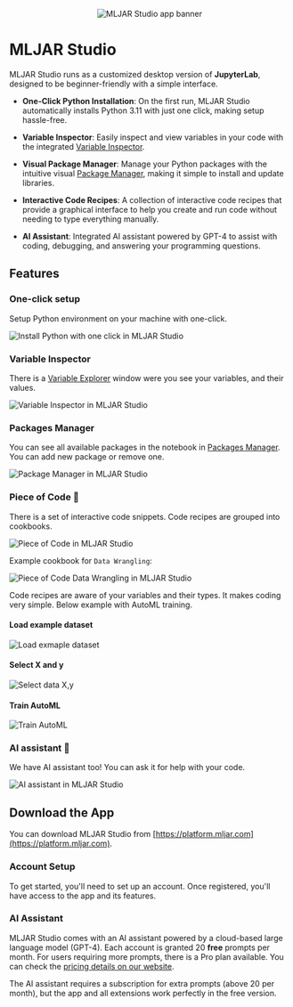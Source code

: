 
<p align="center">
  <img src="https://github.com/mljar/studio/blob/main/media/mljar-studio-app-2.jpg?raw=true" alt="MLJAR Studio app banner"/>
</p>


# MLJAR Studio

MLJAR Studio runs as a customized desktop version of **JupyterLab**, designed to be beginner-friendly with a simple interface.

- **One-Click Python Installation**: On the first run, MLJAR Studio automatically installs Python 3.11 with just one click, making setup hassle-free.

- **Variable Inspector**: Easily inspect and view variables in your code with the integrated [Variable Inspector](https://github.com/mljar/variable-inspector).

- **Visual Package Manager**: Manage your Python packages with the intuitive visual [Package Manager](https://github.com/mljar/package-manager), making it simple to install and update libraries.

- **Interactive Code Recipes**: A collection of interactive code recipes that provide a graphical interface to help you create and run code without needing to type everything manually.

- **AI Assistant**: Integrated AI assistant powered by GPT-4 to assist with coding, debugging, and answering your programming questions.

## Features

### One-click setup

Setup Python environment on your machine with one-click.


<img src="https://github.com/mljar/studio/blob/main/media/install-python-one-click.png?raw=true" alt="Install Python with one click in MLJAR Studio"/>


### Variable Inspector

There is a [Variable Explorer](https://github.com/mljar/variable-inspector) window were you see your variables, and their values. 

<img src="https://github.com/mljar/variable-inspector/blob/main/media/jupyter-variable-inspector.gif?raw=true" alt="Variable Inspector in MLJAR Studio"/>



### Packages Manager

You can see all available packages in the notebook in [Packages Manager](https://github.com/mljar/packages-manager). You can add new package or remove one. 

<img src="https://github.com/mljar/studio/blob/main/media/package-manager.png?raw=true" alt="Package Manager in MLJAR Studio"/>

### Piece of Code 🍰

There is a set of interactive code snippets. Code recipes are grouped into cookbooks. 

<img src="https://github.com/mljar/studio/blob/main/media/piece-of-code.png?raw=true" alt="Piece of Code in MLJAR Studio"/>

Example cookbook for `Data Wrangling`:

<img src="https://github.com/mljar/studio/blob/main/media/piece-of-code-data-wrangling.png?raw=true" alt="Piece of Code Data Wrangling in MLJAR Studio"/>

Code recipes are aware of your variables and their types. It makes coding very simple. Below example with AutoML training.

#### Load example dataset

<img src="https://github.com/mljar/studio/blob/main/media/load-data.gif?raw=true" alt="Load exmaple dataset"/>

#### Select X and y

<img src="https://github.com/mljar/studio/blob/main/media/select-x-y.gif?raw=true" alt="Select data X,y"/>

#### Train AutoML

<img src="https://github.com/mljar/studio/blob/main/media/train-automl.gif?raw=true" alt="Train AutoML"/>


### AI assistant 🤖

We have AI assistant too! You can ask it for help with your code. 

<img src="https://github.com/mljar/studio/blob/main/media/ai-assistant.png?raw=true" alt="AI assistant in MLJAR Studio"/>

## Download the App

You can download MLJAR Studio from [https://platform.mljar.com](https://platform.mljar.com).

### Account Setup

To get started, you'll need to set up an account. Once registered, you'll have access to the app and its features.

### AI Assistant

MLJAR Studio comes with an AI assistant powered by a cloud-based large language model (GPT-4). Each account is granted 20 **free** prompts per month. For users requiring more prompts, there is a Pro plan available. You can check the [pricing details on our website](https://mljar.com/pricing/).

The AI assistant requires a subscription for extra prompts (above 20 per month), but the app and all extensions work perfectly in the free version.

